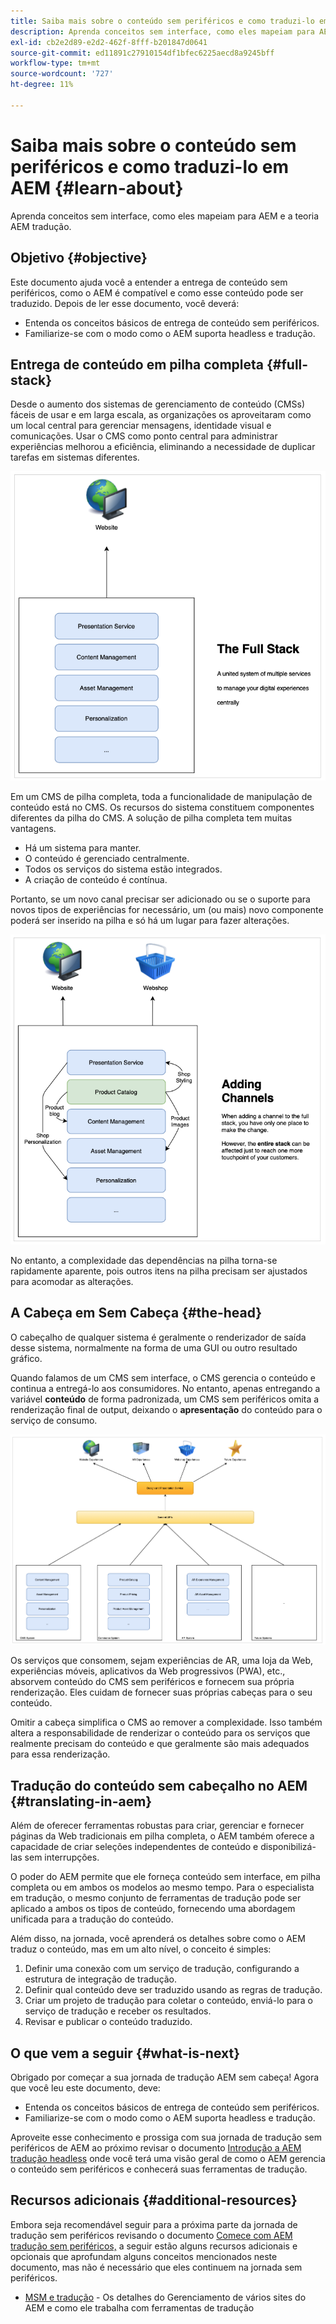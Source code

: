 ```yaml
---
title: Saiba mais sobre o conteúdo sem periféricos e como traduzi-lo em AEM
description: Aprenda conceitos sem interface, como eles mapeiam para AEM e a teoria AEM tradução.
exl-id: cb2e2d89-e2d2-462f-8fff-b201847d0641
source-git-commit: ed11891c27910154df1bfec6225aecd8a9245bff
workflow-type: tm+mt
source-wordcount: '727'
ht-degree: 11%

---
```


# Saiba mais sobre o conteúdo sem periféricos e como traduzi-lo em AEM {#learn-about}

Aprenda conceitos sem interface, como eles mapeiam para AEM e a teoria AEM tradução.

## Objetivo {#objective}

Este documento ajuda você a entender a entrega de conteúdo sem periféricos, como o AEM é compatível e como esse conteúdo pode ser traduzido. Depois de ler esse documento, você deverá:

* Entenda os conceitos básicos de entrega de conteúdo sem periféricos.
* Familiarize-se com o modo como o AEM suporta headless e tradução.

## Entrega de conteúdo em pilha completa {#full-stack}

Desde o aumento dos sistemas de gerenciamento de conteúdo (CMSs) fáceis de usar e em larga escala, as organizações os aproveitaram como um local central para gerenciar mensagens, identidade visual e comunicações. Usar o CMS como ponto central para administrar experiências melhorou a eficiência, eliminando a necessidade de duplicar tarefas em sistemas diferentes.

![O CMS clássico de pilha completa](/help/journey-headless/developer/assets/full-stack.png)

Em um CMS de pilha completa, toda a funcionalidade de manipulação de conteúdo está no CMS. Os recursos do sistema constituem componentes diferentes da pilha do CMS. A solução de pilha completa tem muitas vantagens.

* Há um sistema para manter.
* O conteúdo é gerenciado centralmente.
* Todos os serviços do sistema estão integrados.
* A criação de conteúdo é contínua.

Portanto, se um novo canal precisar ser adicionado ou se o suporte para novos tipos de experiências for necessário, um (ou mais) novo componente poderá ser inserido na pilha e só há um lugar para fazer alterações.

![Adicionar um novo canal à pilha](/help/journey-headless/developer/assets/adding-channel.png)

No entanto, a complexidade das dependências na pilha torna-se rapidamente aparente, pois outros itens na pilha precisam ser ajustados para acomodar as alterações.

## A Cabeça em Sem Cabeça {#the-head}

O cabeçalho de qualquer sistema é geralmente o renderizador de saída desse sistema, normalmente na forma de uma GUI ou outro resultado gráfico.

Quando falamos de um CMS sem interface, o CMS gerencia o conteúdo e continua a entregá-lo aos consumidores. No entanto, apenas entregando a variável **conteúdo** de forma padronizada, um CMS sem periféricos omita a renderização final de output, deixando o **apresentação** do conteúdo para o serviço de consumo.

![CMS headless](/help/journey-headless/developer/assets/headless-cms.png)

Os serviços que consomem, sejam experiências de AR, uma loja da Web, experiências móveis, aplicativos da Web progressivos (PWA), etc., absorvem conteúdo do CMS sem periféricos e fornecem sua própria renderização. Eles cuidam de fornecer suas próprias cabeças para o seu conteúdo.

Omitir a cabeça simplifica o CMS ao remover a complexidade. Isso também altera a responsabilidade de renderizar o conteúdo para os serviços que realmente precisam do conteúdo e que geralmente são mais adequados para essa renderização.

## Tradução do conteúdo sem cabeçalho no AEM {#translating-in-aem}

Além de oferecer ferramentas robustas para criar, gerenciar e fornecer páginas da Web tradicionais em pilha completa, o AEM também oferece a capacidade de criar seleções independentes de conteúdo e disponibilizá-las sem interrupções.

O poder do AEM permite que ele forneça conteúdo sem interface, em pilha completa ou em ambos os modelos ao mesmo tempo. Para o especialista em tradução, o mesmo conjunto de ferramentas de tradução pode ser aplicado a ambos os tipos de conteúdo, fornecendo uma abordagem unificada para a tradução do conteúdo.

Além disso, na jornada, você aprenderá os detalhes sobre como o AEM traduz o conteúdo, mas em um alto nível, o conceito é simples:

1. Definir uma conexão com um serviço de tradução, configurando a estrutura de integração de tradução.
1. Definir qual conteúdo deve ser traduzido usando as regras de tradução.
1. Criar um projeto de tradução para coletar o conteúdo, enviá-lo para o serviço de tradução e receber os resultados.
1. Revisar e publicar o conteúdo traduzido.

## O que vem a seguir {#what-is-next}

Obrigado por começar a sua jornada de tradução AEM sem cabeça! Agora que você leu este documento, deve:

* Entenda os conceitos básicos de entrega de conteúdo sem periféricos.
* Familiarize-se com o modo como o AEM suporta headless e tradução.

Aproveite esse conhecimento e prossiga com sua jornada de tradução sem periféricos de AEM ao próximo revisar o documento [Introdução a AEM tradução headless](getting-started.md) onde você terá uma visão geral de como o AEM gerencia o conteúdo sem periféricos e conhecerá suas ferramentas de tradução.

## Recursos adicionais {#additional-resources}

Embora seja recomendável seguir para a próxima parte da jornada de tradução sem periféricos revisando o documento [Comece com AEM tradução sem periféricos,](getting-started.md) a seguir estão alguns recursos adicionais e opcionais que aprofundam alguns conceitos mencionados neste documento, mas não é necessário que eles continuem na jornada sem periféricos.

* [MSM e tradução](/help/sites-administering/msm-and-translation.md) - Os detalhes do Gerenciamento de vários sites do AEM e como ele trabalha com ferramentas de tradução
